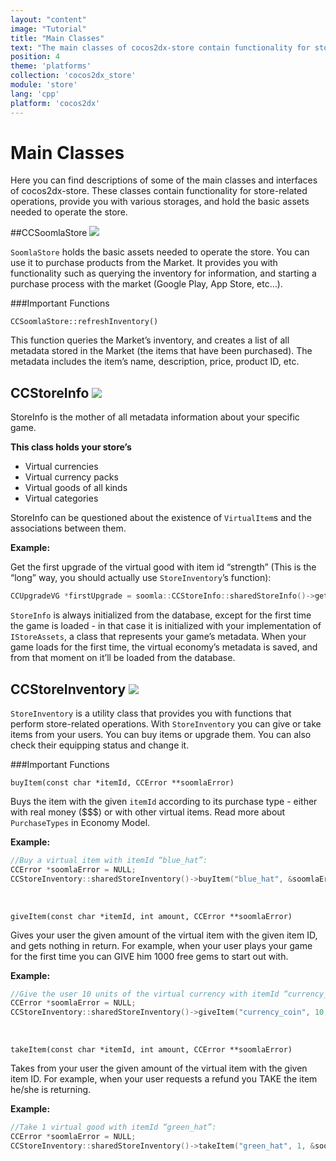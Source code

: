 ```yaml
---
layout: "content"
image: "Tutorial"
title: "Main Classes"
text: "The main classes of cocos2dx-store contain functionality for store-related operations such as purchasing, billing, inventory querying and storage."
position: 4
theme: 'platforms'
collection: 'cocos2dx_store'
module: 'store'
lang: 'cpp' 
platform: 'cocos2dx'
---
```


# Main Classes

Here you can find descriptions of some of the main classes and interfaces of cocos2dx-store. These classes contain functionality for store-related operations, provide you with various storages, and hold the basic assets needed to operate the store.

##CCSoomlaStore <a href="https://github.com/soomla/cocos2dx-store/blob/master/Soomla/CCSoomlaStore.h" target="_blank"><img class="link-icon" src="/img/tutorial_img/linkImg.png"></a>

`SoomlaStore` holds the basic assets needed to operate the store. You can use it to purchase products from the Market. It provides you with functionality such as querying the inventory for information, and starting a purchase process with the market (Google Play, App Store, etc…).

###Important Functions

`CCSoomlaStore::refreshInventory()`

This function queries the Market’s inventory, and creates a list of all metadata stored in the Market (the items that have been purchased). The metadata includes the item’s name, description, price, product ID, etc.

## CCStoreInfo <a href="https://github.com/soomla/cocos2dx-store/blob/master/Soomla/data/CCStoreInfo.h" target="_blank"><img class="link-icon" src="/img/tutorial_img/linkImg.png"></a>

StoreInfo is the mother of all metadata information about your specific game.

**This class holds your store’s**

- Virtual currencies
- Virtual currency packs
- Virtual goods of all kinds
- Virtual categories

StoreInfo can be questioned about the existence of `VirtualItem`s and the associations between them.

**Example:**

Get the first upgrade of the virtual good with item id “strength” (This is the “long” way, you should actually use `StoreInventory`’s function):

``` cpp
CCUpgradeVG *firstUpgrade = soomla::CCStoreInfo::sharedStoreInfo()->getFirstUpgradeForVirtualGood("strength");
```

`StoreInfo` is always initialized from the database, except for the first time the game is loaded - in that case it is initialized with your implementation of `IStoreAssets`, a class that represents your game’s metadata. When your game loads for the first time, the virtual economy’s metadata is saved, and from that moment on it’ll be loaded from the database.

## CCStoreInventory <a href="https://github.com/soomla/cocos2dx-store/blob/master/Soomla/CCStoreInventory.h" target="_blank"><img class="link-icon" src="/img/tutorial_img/linkImg.png"></a>

`StoreInventory` is a utility class that provides you with functions that perform store-related operations. With `StoreInventory` you can give or take items from your users. You can buy items or upgrade them. You can also check their equipping status and change it.

###Important Functions

`buyItem(const char *itemId, CCError **soomlaError)`

Buys the item with the given `itemId` according to its purchase type - either with real money ($$$) or with other virtual items. Read more about `PurchaseTypes` in Economy Model.

**Example:**

``` cpp
//Buy a virtual item with itemId “blue_hat”:
CCError *soomlaError = NULL;
CCStoreInventory::sharedStoreInventory()->buyItem("blue_hat", &soomlaError);
```
<br>

`giveItem(const char *itemId, int amount, CCError **soomlaError)`

Gives your user the given amount of the virtual item with the given item ID, and gets nothing in return. For example, when your user plays your game for the first time you can GIVE him 1000 free gems to start out with.

**Example:**

``` cpp
//Give the user 10 units of the virtual currency with itemId “currency_coin”:
CCError *soomlaError = NULL;
CCStoreInventory::sharedStoreInventory()->giveItem("currency_coin", 10, &soomlaError);
```
<br>

`takeItem(const char *itemId, int amount, CCError **soomlaError)`

Takes from your user the given amount of the virtual item with the given item ID. For example, when your user requests a refund you TAKE the item he/she is returning.

**Example:**

``` cpp
//Take 1 virtual good with itemId “green_hat”:
CCError *soomlaError = NULL;
CCStoreInventory::sharedStoreInventory()->takeItem("green_hat", 1, &soomlaError);
```
